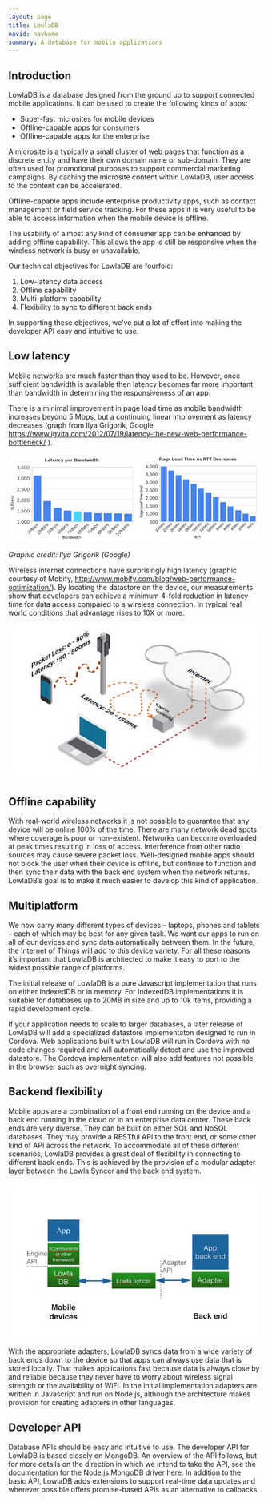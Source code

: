 ```yaml
---
layout: page
title: LowlaDB
navid: navhome
summary: A database for mobile applications
---
```


<div id="Intro">
  
## Introduction ##
LowlaDB is a database designed from the ground up to support connected mobile applications. It can be used to create the following kinds of apps:

* Super-fast microsites for mobile devices
* Offline-capable apps for consumers
* Offline-capable apps for the enterprise

A microsite is a typically a small cluster of web pages that function as a discrete entity and have their own domain name or sub-domain. They are often used for promotional purposes to support commercial marketing campaigns.  By caching the microsite content within LowlaDB, user access to the content can be accelerated.

Offline-capable apps include enterprise productivity apps, such as contact management or field service tracking.  For these apps it is very useful to be able to access information when the mobile device is offline.  

The usability of almost any kind of consumer app can be enhanced by adding offline capability.  This allows the app is still be responsive when the wireless network is busy or unavailable.

Our technical objectives for LowlaDB are fourfold:
 
1. Low-latency data access
2. Offline capability
3. Multi-platform capability
4. Flexibility to sync to different back ends
 
In supporting these objectives, we’ve put a lot of effort into making the developer API easy and intuitive to use.
 
</div>
<div id="Latency">
  
## Low latency ##
Mobile networks are much faster than they used to be. However, once sufficient bandwidth is available then latency becomes far more important than bandwidth in determining the responsiveness of an app.  
 
There is a minimal improvement in page load time as mobile bandwidth increases beyond 5 Mbps, but a continuing linear improvement as latency decreases (graph from Ilya Grigorik, Google <https://www.igvita.com/2012/07/19/latency-the-new-web-performance-bottleneck/> ).
 
![Latency per Bandwidth](bandwidth-vs-latency.png)
 
*Graphic credit: Ilya Grigorik (Google)*
 
Wireless internet connections have surprisingly high latency (graphic courtesy of Mobify, <http://www.mobify.com/blog/web-performance-optimization/>). By locating the datastore on the device, our measurements show that developers can achieve a minimum 4-fold reduction in latency time for data access compared to a wireless connection. In typical real world conditions that advantage rises to 10X or more.  
 
![Carrier Latency](carrier-latency1.jpg) 
 
 </div>
 <div id="Offline">
 
## Offline capability ##
With real-world wireless networks  it is not possible to guarantee that any device will be online 100% of the time.  There are many network dead spots where coverage is poor or non-existent.  Networks can become overloaded at peak times resulting in loss of access. Interference from other radio sources may cause severe packet loss. Well-designed mobile apps should not block the user when their device is offline, but continue to function and then sync their data with the back end system when the network returns.  LowlaDB’s goal is to make it much easier to develop this kind of application.  
 
</div>
<div id="Multiplatform">
  
## Multiplatform ##
We now carry many different types of devices – laptops, phones and tablets – each of which may be best for any given task.  We want our apps to run on all of our devices and sync data automatically between them.  In the future, the Internet of Things will add to this device variety.  For all these reasons it’s important that LowlaDB is architected to make it easy to port to the widest possible range of platforms.
 
The initial release of LowlaDB is a pure Javascript implementation that runs on either IndexedDB or in memory.  For IndexedDB implementations it is suitable for databases up to 20MB in size and up to 10k items, providing a rapid development cycle.
 
If your application needs to scale to larger databases, a later release of LowlaDB will add a specialized datastore implementaton designed to run in Cordova. Web applications built with LowlaDB will run in Cordova with no code changes required and will automatically detect and use the improved datastore. The Cordova implementation will also add features not possible in the browser such as overnight syncing.
 
</div>
<div id="Backend">
  
## Backend flexibility ##
Mobile apps are a combination of a front end running on the device and a back end running in the cloud or in an enterprise data center.  These back ends are very diverse. They can be built on either SQL and NoSQL databases.  They may provide a RESTful API to the front end, or some other kind of API across the network.  To accommodate all of these different scenarios, LowlaDB provides a great deal of flexibility in connecting to different back ends.  This is achieved by the provision of a modular adapter layer between the Lowla Syncer and the back end system.
 
![LowlaDB Architecture](LowlaDB-architecture-1.png)
 
With the appropriate adapters, LowlaDB syncs data from a wide variety of back ends down to the device so that apps can always use data that is stored locally. That makes applications fast because data is always close by and reliable because they never have to worry about wireless signal strength or the availability of WiFi.  In the initial implementation adapters are written in Javascript and run on Node.js, although the architecture makes provision for creating adapters in other languages.
 
</div>
<div id="Developer">
  
## Developer API ##
Database APIs should be easy and intuitive to use. The developer API for LowlaDB is based closely on MongoDB. An overview of the API follows, but for more details on the direction in which we intend to take the API, see the documentation for the Node.js MongoDB driver [here](http://mongodb.github.io/node-mongodb-native/index.html). In addition to the basic API, LowlaDB adds extensions to support real-time data updates and wherever possible offers promise-based APIs as an alternative to callbacks.
 
</div>